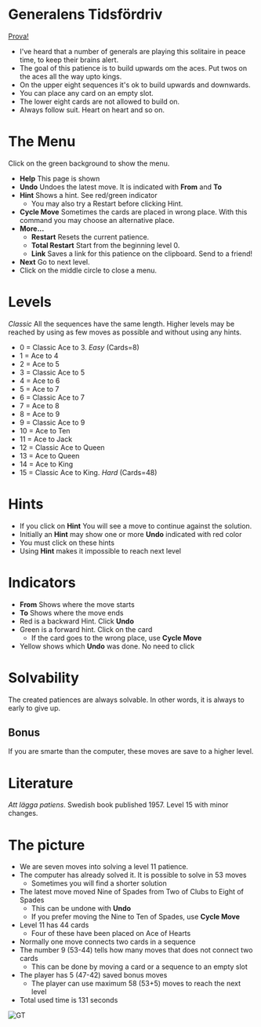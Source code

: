 # Generalens Tidsfördriv

[Prova!](https://christernilsson.github.io/Lab/2018/056-GeneralensTidsf%C3%B6rdriv/index.html)

* I've heard that a number of generals are playing this solitaire in peace time, to keep their brains alert.
* The goal of this patience is to build upwards om the aces. Put twos on the aces all the way upto kings.
* On the upper eight sequences it's ok to build upwards and downwards.
* You can place any card on an empty slot.
* The lower eight cards are not allowed to build on.
* Always follow suit. Heart on heart and so on.

# The Menu
Click on the green background to show the menu.

* __Help__ This page is shown
* __Undo__ Undoes the latest move. It is indicated with __From__ and __To__
* __Hint__ Shows a hint. See red/green indicator
  * You may also try a Restart before clicking Hint.
* __Cycle Move__ Sometimes the cards are placed in wrong place. With this command you may choose an alternative place.
* __More...__
  * __Restart__ Resets the current patience.
  * __Total Restart__ Start from the beginning level 0.
  * __Link__ Saves a link for this patience on the clipboard. Send to a friend!
* __Next__ Go to next level.
* Click on the middle circle to close a menu.

# Levels 
_Classic_ All the sequences have the same length.
Higher levels may be reached by using as few moves as possible and without using any hints.

* 0 = Classic Ace to 3. _Easy_ (Cards=8)
* 1 = Ace to 4
* 2 = Ace to 5
* 3 = Classic Ace to 5
* 4 = Ace to 6
* 5 = Ace to 7
* 6 = Classic Ace to 7
* 7 = Ace to 8
* 8 = Ace to 9
* 9 = Classic Ace to 9
* 10 = Ace to Ten
* 11 = Ace to Jack
* 12 = Classic Ace to Queen
* 13 = Ace to Queen
* 14 = Ace to King
* 15 = Classic Ace to King. _Hard_ (Cards=48)

# Hints

* If you click on __Hint__ You will see a move to continue against the solution.
* Initially an __Hint__ may show one or more __Undo__ indicated with red color
* You must click on these hints
* Using __Hint__ makes it impossible to reach next level

# Indicators

* __From__ Shows where the move starts
* __To__ Shows where the move ends
* Red is a backward Hint. Click __Undo__
* Green is a forward hint. Click on the card
  * If the card goes to the wrong place, use __Cycle Move__
* Yellow shows which __Undo__ was done. No need to click

# Solvability

The created patiences are always solvable. In other words, it is always to early to give up.

## Bonus
If you are smarte than the computer, these moves are save to a higher level.

# Literature

_Att lägga patiens_. Swedish book published 1957.
Level 15 with minor changes.

# The picture

* We are seven moves into solving a level 11 patience.
* The computer has already solved it. It is possible to solve in 53 moves
  * Sometimes you will find a shorter solution
* The latest move moved Nine of Spades from Two of Clubs to Eight of Spades
  * This can be undone with __Undo__
  * If you prefer moving the Nine to Ten of Spades, use __Cycle Move__
* Level 11 has 44 cards
  * Four of these have been placed on Ace of Hearts
* Normally one move connects two cards in a sequence
* The number 9 (53-44) tells how many moves that does not connect two cards
  * This can be done by moving a card or a sequence to an empty slot
* The player has 5 (47-42) saved bonus moves
  * The player can use maximum 58 (53+5) moves to reach the next level
* Total used time is 131 seconds

![](bild0.jpg "GT")
